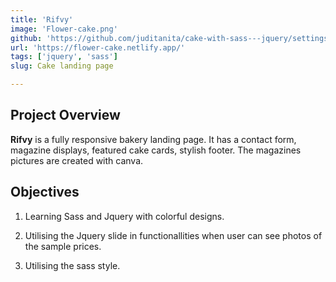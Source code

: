 ```yaml
---
title: 'Rifvy'
image: 'Flower-cake.png'
github: 'https://github.com/juditanita/cake-with-sass---jquery/settings'
url: 'https://flower-cake.netlify.app/'
tags: ['jquery', 'sass']
slug: Cake landing page

---
```



## Project Overview

__Rifvy__ is a fully responsive bakery landing page.
It has a contact form, magazine displays, featured cake cards, stylish footer. The magazines pictures are created with canva.


## Objectives

   1. Learning Sass and Jquery with colorful designs.   

   2. Utilising the Jquery slide in functionallities when user can see photos of the sample prices.    

   3. Utilising the sass style.  


